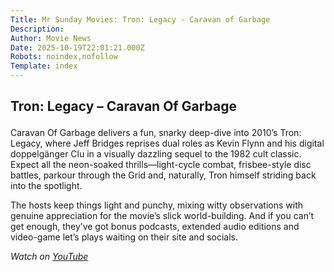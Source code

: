 ```yaml
---
Title: Mr Sunday Movies: Tron: Legacy - Caravan of Garbage
Description: 
Author: Movie News
Date: 2025-10-19T22:01:21.000Z
Robots: noindex,nofollow
Template: index
---
```

<h2>
  
  
  Tron: Legacy – Caravan Of Garbage
</h2>

<p>Caravan Of Garbage delivers a fun, snarky deep-dive into 2010’s Tron: Legacy, where Jeff Bridges reprises dual roles as Kevin Flynn and his digital doppelgänger Clu in a visually dazzling sequel to the 1982 cult classic. Expect all the neon-soaked thrills—light-cycle combat, frisbee-style disc battles, parkour through the Grid and, naturally, Tron himself striding back into the spotlight.</p>

<p>The hosts keep things light and punchy, mixing witty observations with genuine appreciation for the movie’s slick world-building. And if you can’t get enough, they’ve got bonus podcasts, extended audio editions and video-game let’s plays waiting on their site and socials.</p>

<p><em>Watch on <a href="https://www.youtube.com/watch?v=qg_yumdDG9c" rel="noopener noreferrer">YouTube</a></em></p>

